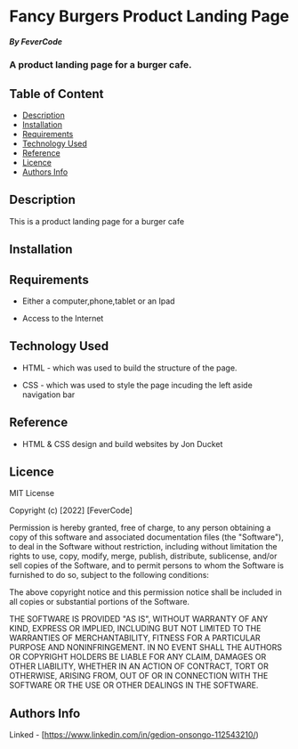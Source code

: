# Fancy Burgers Product Landing Page

##### By FeverCode 
### A product landing page for a burger cafe.

## Table of Content

+ [Description](#description)
+ [Installation](Installation)
+ [Requirements](Requirements)
+ [Technology Used](#technology-used)
+ [Reference](#reference)
+ [Licence](#licence)
+ [Authors Info](author-Info)

## Description
<p>This is  a product landing page for a burger cafe</p>

## Installation

## Requirements

* Either a computer,phone,tablet or an Ipad

* Access to the Internet

## Technology Used
* HTML - which was used to build the structure of the page.

* CSS - which was used to style the page incuding the left aside navigation bar

## Reference
* HTML & CSS design and build websites by Jon Ducket

## Licence

MIT License

Copyright (c) [2022] [FeverCode]

Permission is hereby granted, free of charge, to any person obtaining a copy
of this software and associated documentation files (the "Software"), to deal
in the Software without restriction, including without limitation the rights
to use, copy, modify, merge, publish, distribute, sublicense, and/or sell
copies of the Software, and to permit persons to whom the Software is
furnished to do so, subject to the following conditions:

The above copyright notice and this permission notice shall be included in all
copies or substantial portions of the Software.

THE SOFTWARE IS PROVIDED "AS IS", WITHOUT WARRANTY OF ANY KIND, EXPRESS OR
IMPLIED, INCLUDING BUT NOT LIMITED TO THE WARRANTIES OF MERCHANTABILITY,
FITNESS FOR A PARTICULAR PURPOSE AND NONINFRINGEMENT. IN NO EVENT SHALL THE
AUTHORS OR COPYRIGHT HOLDERS BE LIABLE FOR ANY CLAIM, DAMAGES OR OTHER
LIABILITY, WHETHER IN AN ACTION OF CONTRACT, TORT OR OTHERWISE, ARISING FROM,
OUT OF OR IN CONNECTION WITH THE SOFTWARE OR THE USE OR OTHER DEALINGS IN THE
SOFTWARE.


## Authors Info

Linked - [https://www.linkedin.com/in/gedion-onsongo-112543210/)

